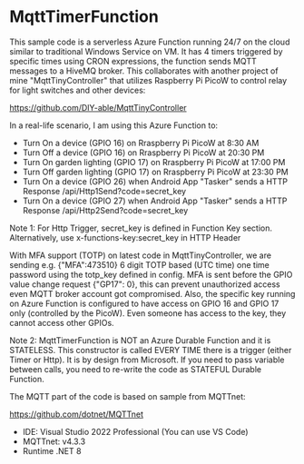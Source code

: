 # MqttTimerFunction
 
This sample code is a serverless Azure Function running 24/7 on the cloud similar to traditional Windows Service on VM. It has 4 timers triggered by specific times using CRON expressions, the function sends MQTT messages to a HiveMQ broker. This collaborates with another project of mine "MqttTinyController" that utilizes Raspberry Pi PicoW to control relay for light switches and other devices:

https://github.com/DIY-able/MqttTinyController  

In a real-life scenario, I am using this Azure Function to:

- Turn On a device (GPIO 16) on Rraspberry Pi PicoW at 8:30 AM
- Turn Off a device (GPIO 16) on Rraspberry Pi PicoW at 20:30 PM
- Turn On garden lighting (GPIO 17) on Rraspberry Pi PicoW at 17:00 PM
- Turn Off garden lighting (GPIO 17) on Rraspberry Pi PicoW at 23:30 PM
- Turn On a device (GPIO 26) when Android App "Tasker" sends a HTTP Response /api/Http1Send?code=secret_key 
- Turn On a device (GPIO 27) when Android App "Tasker" sends a HTTP Response /api/Http2Send?code=secret_key
  
Note 1: For Http Trigger, secret_key is defined in Function Key section. Alternatively, use x-functions-key:secret_key in HTTP Header

With MFA support (TOTP) on latest code in MqttTinyController, we are sending e.g. {"MFA":473510} 6 digit TOTP based (UTC time) one time password using the totp_key defined in config. MFA is sent before the GPIO value change request {"GP17": 0}, this can prevent unauthorized access even MQTT broker account got compromised. Also, the specific key running on Azure Function is configured to have access on GPIO 16 and GPIO 17 only (controlled by the PicoW). Even someone has access to the key, they cannot access other GPIOs. 


Note 2: MqttTimerFunction is NOT an Azure Durable Function and it is STATELESS. This constructor is called EVERY TIME there is a trigger (either Timer or Http). It is by design from Microsoft. If you need to pass variable between calls, you need to re-write the code as STATEFUL Durable Function.


The MQTT part of the code is based on sample from MQTTnet:

https://github.com/dotnet/MQTTnet

- IDE:  Visual Studio 2022 Professional (You can use VS Code)
- MQTTnet: v4.3.3
- Runtime .NET 8

